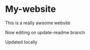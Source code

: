 # My-website

This is a really awsome website

Now editing on update-readme branch

Updated locally

